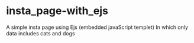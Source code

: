# insta_page-with_ejs
A simple insta page using Ejs (embedded javaScript templet)
In which only data includes cats and dogs
